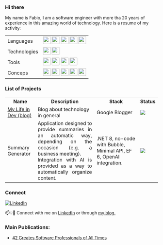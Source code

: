### Hi there

My name is Fabio, I am a software engineer with more tha 20 years of experience in this amazing world of technology. Here is a resume of my activity:

<p align="center">
   <table>
   <tr>
      <td>Languages</td>
      <td><img src="https://img.shields.io/badge/-CSharp-blue?logo=csharp" height="25"/> <img src="https://img.shields.io/badge/-JavaScript-green?logo=javascript" height="25"/> <img src="https://img.shields.io/badge/-TypeScript-darkblue?logo=typescript" height="25"/> <img src="https://img.shields.io/badge/-Python-yellow?logo=python" height="25"/> <img src="https://img.shields.io/badge/-Rust-red?logo=rust" height="25"/>
      </td>
   <tr>   
      <td>Technologies</td>
      <td>
      <img src="https://img.shields.io/badge/-DotNet-yellow?logo=dotnet" height="25"/> <img src="https://img.shields.io/badge/-AWS-orange?logo=amazonaws" height="25"/>
      </td>
   </tr>
   <tr>   
      <td>Tools</td>
      <td>
      <img src="https://img.shields.io/badge/-Docker-gray?logo=docker" height="25"/> <img src="https://img.shields.io/badge/-Kubernetes-white?logo=kubernetes" height="25"/> <img src="https://img.shields.io/badge/-GitHub-green?logo=github" height="25"/> <img src="https://img.shields.io/badge/-VisualStudio-blue?logo=visualstudio" height="25" />
      </td>
   </tr>
   <tr>   
      <td>Conceps</td>
      <td>
      <img src="https://img.shields.io/badge/-Microservices-lightgreen" height="25"/> <img src="https://img.shields.io/badge/-Distributed Systems-orange" height="25"/> <img src="https://img.shields.io/badge/-CQRS-grey" height="25"/> <img src="https://img.shields.io/badge/-SOLID-red" height="25"/> <img src="https://img.shields.io/badge/-Design Patterns-blue" height="25"/>
      </td>
   </tr> 
   </table>
</p>

### List of Projects

<p align="center">
   <table>
      <tr>
         <th>Name</th>
         <th>Description</th>
         <th>Stack</th>
         <th>Status</th>
      </tr>
      <tr>   
         <td><a href="https://www.mylifeindev.com" target="_blank">My Life in Dev (blog)</a></td>
         <td>Blog about technology in general</td>
         <td>Google Blogger</td>
         <td><img src="https://geps.dev/progress/100" /></td>
      </tr> 
      <tr>   
         <td>Summary Generator</td>
         <td style="text-align: justify;">Application designed to provide summaries in an automatic way, depending on the occasion (e.g. a business meeting).<br/>Integration with AI is provided as a way to automatically organize content.</td>
         <td>.NET 8, no-code with Bubble, Minimal API, EF 6, OpenAI integration.</td>
         <td><img src="https://geps.dev/progress/10" /></td>
      </tr> 
   </table>
</p>

### Connect

<a href="https://www.linkedin.com/in/fabio-ono-tavoloni-47291a14/" target="_blank"><img src="https://img.shields.io/badge/LinkedIn--_.svg?style=social&logo=linkedin" alt="LinkedIn"></a>

📫💡🙏 Connect with me on <a href="https://www.linkedin.com/in/fabio-ono-tavoloni-47291a14/" target="_blank">LinkedIn</a> or through <a href="https://www.mylifeindev.com/" target="_blank">my blog.</a>

### Main Publications:

- [42 Greates Software Professionals of All Times](https://www.mylifeindev.com/2020/06/39-greatest-software-professionals-of.html)
